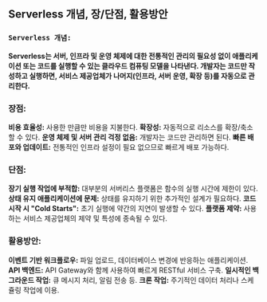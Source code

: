 ## Serverless 개념, 장/단점, 활용방안
### **```Serverless 개념:```**
**Serverless는 서버, 인프라 및 운영 체제에 대한 전통적인 관리의 필요성 없이 애플리케이션 또는 코드를 실행할 수 있는 클라우드 컴퓨팅 모델을 나타낸다. 개발자는 코드만 작성하고 실행하면, 서비스 제공업체가 나머지(인프라, 서버 운영, 확장 등)를 자동으로 관리한다.**

### 장점:

**비용 효율성:** 사용한 만큼만 비용을 지불한다.
**확장성:** 자동적으로 리소스를 확장/축소할 수 있다.
**운영 체제 및 서버 관리 걱정 없음:** 개발자는 코드만 관리하면 된다.
**빠른 배포와 업데이트:** 전통적인 인프라 설정이 필요 없으므로 빠르게 배포 가능하다.

### 단점:

**장기 실행 작업에 부적합:** 대부분의 서버리스 플랫폼은 함수의 실행 시간에 제한이 있다.
**상태 유지 애플리케이션에 문제:** 상태를 유지하기 위한 추가적인 설계가 필요하다.
**코드 시작 시 "Cold Starts":** 초기 실행에 약간의 지연이 발생할 수 있다.
**플랫폼 제약:** 사용하는 서비스 제공업체의 제약 및 특성에 종속될 수 있다.

### 활용방안:

**이벤트 기반 워크플로우:** 파일 업로드, 데이터베이스 변경에 반응하는 애플리케이션.
**API 백엔드:** API Gateway와 함께 사용하여 빠르게 RESTful 서비스 구축.
**일시적인 백그라운드 작업:** 큐 메시지 처리, 알림 전송 등.
**크론 작업:** 주기적인 데이터 처리나 스케쥴링 작업에 이용.
